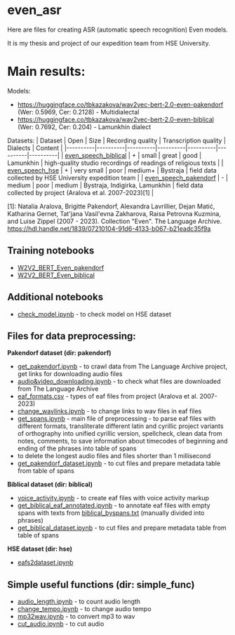# even_asr

Here are files for creating ASR (automatic speech recognition) Even models.

It is my thesis and project of our expedition team from HSE University.

# Main results:

Models:
- https://huggingface.co/tbkazakova/wav2vec-bert-2.0-even-pakendorf (Wer: 0.5969, Cer: 0.2128) - Multidialectal
- https://huggingface.co/tbkazakova/wav2vec-bert-2.0-even-biblical  (Wer: 0.7692, Cer: 0.204) - Lamunkhin dialect

Datasets:
| Dataset | Open | Size | Recording quality | Transcription quality | Dialects | Content |
|----------|----------|----------|----------|----------|----------|----------|
| [even_speech_biblical](https://huggingface.co/datasets/tbkazakova/even_speech_biblical) | + | small | great | good | Lamunkhin | high-quality studio recordings of readings of religious texts |
| [even_speech_hse](https://huggingface.co/datasets/tbkazakova/even_speech_hse) | + | very small | poor | medium+ | Bystraja | field data collected by HSE University expedition team |
| [even_speech_pakendorf](https://huggingface.co/datasets/tbkazakova/even_speech_pakendorf) | - | medium | poor |  medium | Bystraja, Indigirka, Lamunkhin | field data collected by project (Aralova et al. 2007-2023)[1] |


[1]: Natalia Aralova, Brigitte Pakendorf, Alexandra Lavrillier, Dejan Matić, Katharina Gernet, Tat'jana Vasil'evna Zakharova, Raisa Petrovna Kuzmina, and Luise Zippel (2007 - 2023). Collection "Even". The Language Archive. https://hdl.handle.net/1839/07210104-91d6-4133-b067-b21eadc35f9a

## Training notebooks
- [W2V2_BERT_Even_pakendorf](https://github.com/tbkazakova/even_asr/blob/main/Fine_Tune_W2V2_BERT_Even_pakendorf.ipynb)
- [W2V2_BERT_Even_biblical](https://github.com/tbkazakova/even_asr/blob/main/Fine_Tune_W2V2_BERT_Even_biblical.ipynb)

## Additional notebooks
- [check_model.ipynb](https://github.com/tbkazakova/even_asr/blob/main/check_model.ipynb) - to check model on HSE dataset

## Files for data preprocessing:
**Pakendorf dataset (dir: pakendorf)**
- [get_pakendorf.ipynb](https://github.com/tbkazakova/even_asr/blob/main/preproc/pakendorf/get_pakendorf.ipynb) - to crawl data from The Language Archive project, get links for downloading audio files
- [audio&video_downloading.ipynb](https://github.com/tbkazakova/even_asr/blob/main/preproc/pakendorf/audio&video_downloading.ipynb) - to check what files are downloaded from The Language Archive
- [eaf_formats.csv](https://github.com/tbkazakova/even_asr/blob/main/preproc/pakendorf/eaf_formats.csv) - types of eaf files from project (Aralova et al. 2007-2023)
- [change_wavlinks.ipynb](https://github.com/tbkazakova/even_asr/blob/main/preproc/pakendorf/change_wavlinks.ipynb) - to change links to wav files in eaf files
- [get_spans.ipynb](https://github.com/tbkazakova/even_asr/blob/main/preproc/pakendorf/eaf_formats.csv) - main file of preprocessing - to parse eaf files with different formats, transliterate different latin and cyrillic project variants of orthography into unified cyrillic version, spellcheck, clean data from notes, comments, to save information about timecodes of beginning and ending of the phrases into table of spans
- to delete the longest audio files and files shorter than 1 millisecond
- [get_pakendorf_dataset.ipynb](https://github.com/tbkazakova/even_asr/blob/main/preproc/pakendorf/get_pakendorf_dataset.ipynb) - to cut files and prepare metadata table from table of spans
  
**Biblical dataset (dir: biblical)**
- [voice_activity.ipynb](https://github.com/tbkazakova/even_asr/blob/main/voice_activity.ipynb) - to create eaf files with voice activity markup
- [get_biblical_eaf_annotated.ipynb](https://github.com/tbkazakova/even_asr/blob/main/preproc/biblical/get_biblical_eaf_annotated.ipynb) - to annotate eaf files with empty spans with texts from [biblical_byspans.txt](https://github.com/tbkazakova/even_asr/blob/main/preproc/biblical/biblical_byspans.txt) (manually divided into phrases) 
- [get_biblical_dataset.ipynb](https://github.com/tbkazakova/even_asr/blob/main/preproc/biblical/get_biblical_dataset.ipynb) - to cut files and prepare metadata table from table of spans

**HSE dataset (dir: hse)**
- [eafs2dataset.ipynb](https://github.com/tbkazakova/even_asr/blob/main/preproc/hse/eafs2dataset.ipynb)
  
## Simple useful functions (dir: simple_func)
- [audio_length.ipynb](https://github.com/tbkazakova/even_asr/blob/main/audio_length.ipynb) - to count audio length
- [change_tempo.ipynb](https://github.com/tbkazakova/even_asr/blob/main/change_tempo.ipynb) - to change audio tempo
- [mp32wav.ipynb](https://github.com/tbkazakova/even_asr/blob/main/mp32wav.ipynb) - to convert mp3 to wav
- [cut_audio.ipynb](https://github.com/tbkazakova/even_asr/blob/main/cut_audio.ipynb) - to cut audio

